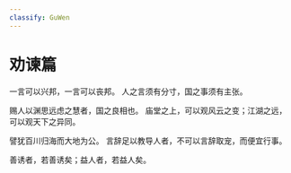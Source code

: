 ```yaml
---
classify: GuWen
---
```


# 劝谏篇

一言可以兴邦，一言可以丧邦。
人之言须有分寸，国之事须有主张。

赐人以渊思远虑之慧者，国之良相也。
庙堂之上，可以观风云之变；江湖之远，可以观天下之异同。

譬犹百川归海而大地为公。
言辞足以教导人者，不可以言辞取宠，而便宜行事。

善诱者，若善诱矣；益人者，若益人矣。